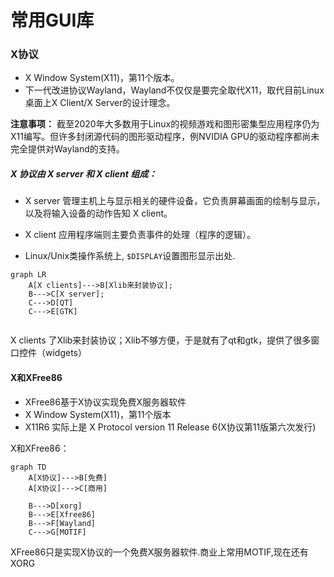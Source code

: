 # 常用GUI库


### X协议

* X Window System(X11)，第11个版本。
* 下一代改进协议Wayland，Wayland不仅仅是要完全取代X11，取代目前Linux桌面上X Client/X Server的设计理念。

**注意事项：**
截至2020年大多数用于Linux的视频游戏和图形密集型应用程序仍为X11编写。但许多封闭源代码的图形驱动程序，例NVIDIA GPU的驱动程序都尚未完全提供对Wayland的支持。


##### X 协议由 X server 和 X client 组成：

* X server 管理主机上与显示相关的硬件设备，它负责屏幕画面的绘制与显示，以及将输入设备的动作告知 X client。

* X client 应用程序端则主要负责事件的处理（程序的逻辑）。

* Linux/Unix类操作系统上, ```$DISPLAY```设置图形显示出处.

```mermaid
graph LR
    A[X clients]--->B[Xlib来封装协议];
    B--->C[X server];
    C--->D[QT]
    C--->E[GTK]


```

X clients 了Xlib来封装协议；Xlib不够方便，于是就有了qt和gtk，提供了很多窗口控件（widgets）

#### X和XFree86

* XFree86基于X协议实现免费X服务器软件
* X Window System(X11)，第11个版本
* X11R6 实际上是 X Protocol version 11 Release 6(X协议第11版第六次发行)

X和XFree86：
```mermaid
graph TD
    A[X协议]--->B[免费]
    A[X协议]--->C[商用]

    B--->D[xorg]
    B--->E[Xfree86]
    B--->F[Wayland]
    C--->G[MOTIF]
```
XFree86只是实现X协议的一个免费X服务器软件.商业上常用MOTIF,现在还有XORG


